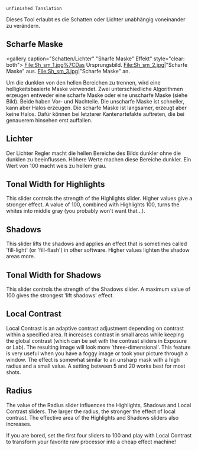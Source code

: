 `unfinished Tanslation`

Dieses Tool erlaubt es die Schatten oder Lichter unabhängig voneinander
zu verändern.

## Scharfe Maske

\<gallery caption="Schatten/Lichter" "Sharfe Maske" Effekt"
style="clear: both"\> <File:Sh_sm_1.jpg%7CDas> Ursprungsbild.
<File:Sh_sm_2.jpg>\|"Scharfe Maske" aus. <File:Sh_sm_3.jpg>\|"Scharfe
Maske" an.

</gallery>

Um die dunklen von den hellen Bereichen zu trennen, wird eine
helligkeitsbasierte Maske verwendet. Zwei unterschiedliche Algorithmen
erzeugen entweder eine scharfe Maske oder eine unscharfe Maske (siehe
Bild). Beide haben Vor- und Nachteile. Die unscharfe Maske ist
schneller, kann aber Halos erzeugen. Die scharfe Maske ist langsamer,
erzeugt aber keine Halos. Dafür können bei letzterer Kantenartefakte
auftreten, die bei genauerem hinsehen erst auffallen.

## Lichter

Der Lichter Regler macht die hellen Bereiche des Bilds dunkler ohne die
dunklen zu beeinflussen. Höhere Werte machen diese Bereiche dunkler. Ein
Wert von 100 macht weis zu hellem grau.

## Tonal Width for Highlights

This slider controls the strength of the Highlights slider. Higher
values give a stronger effect. A value of 100, combined with Highlights
100, turns the whites into middle gray (you probably won't want
that...).

## Shadows

This slider lifts the shadows and applies an effect that is sometimes
called 'fill-light' (or 'fill-flash') in other software. Higher values
lighten the shadow areas more.

## Tonal Width for Shadows

This slider controls the strength of the Shadows slider. A maximum value
of 100 gives the strongest 'lift shadows' effect.

## Local Contrast

Local Contrast is an adaptive contrast adjustment depending on contrast
within a specified area. It increases contrast in small areas while
keeping the global contrast (which can be set with the contrast sliders
in Exposure or Lab). The resulting image will look more
'three-dimensional'. This feature is very useful when you have a foggy
image or took your picture through a window. The effect is somewhat
similar to an unsharp mask with a high radius and a small value. A
setting between 5 and 20 works best for most shots.

## Radius

The value of the Radius slider influences the Highlights, Shadows and
Local Contrast sliders. The larger the radius, the stronger the effect
of local contrast. The effective area of the Highlights and Shadows
sliders also increases.

If you are bored, set the first four sliders to 100 and play with Local
Contrast to transform your favorite raw processor into a cheap effect
machine!